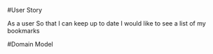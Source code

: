 
#User Story

As a user So that I can keep up to date
I would like to see a list of my bookmarks

#Domain Model